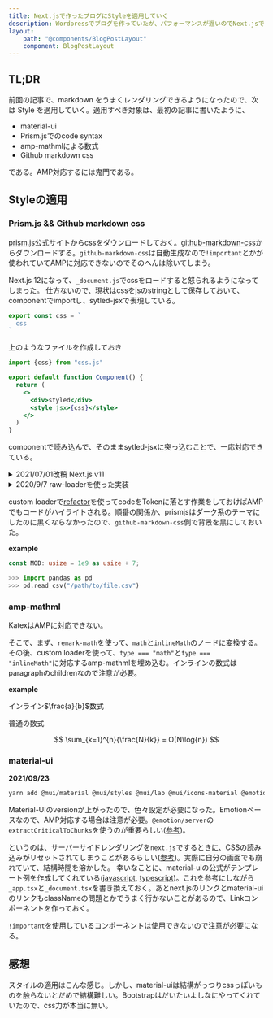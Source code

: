 ```yaml
---
title: Next.jsで作ったブログにStyleを適用していく
description: Wordpressでブログを作っていたが、パフォーマンスが遅いのでNext.jsで作り直した。markdwonでレンダリングできるようになったので、Styleを適用していく。
layout:
    path: "@components/BlogPostLayout"
    component: BlogPostLayout
---
```


## TL;DR

前回の記事で、markdown をうまくレンダリングできるようになったので、次は Style を適用していく。適用すべき対象は、最初の記事に書いたように、

- material-ui
- Prism.jsでのcode syntax
- amp-mathmlによる数式
- Github markdown css

である。AMP対応するには鬼門である。

## Styleの適用

### Prism.js && Github markdown css

[prism.js](https://prismjs.com)公式サイトからcssをダウンロードしておく。[github-markdown-css](https://github.com/sindresorhus/github-markdown-css)からダウンロードする。`github-markdown-css`は自動生成なので`!important`とかが使われていてAMPに対応できないのでそのへんは除いてしまう。

Next.js 12になって、`_document.js`でcssをロードすると怒られるようになってしまった。
仕方ないので、現状はcssをjsのstringとして保存しておいて、componentでimportし、sytled-jsxで表現している。

```js:title=css.js
export const css = `
  css
`
```

上のようなファイルを作成しておき

```jsx:title=component.jsx
import {css} from "css.js"

export default function Component() {
  return (
    <>
      <div>styled</div>
      <style jsx>{css}</style>
    </>
  )
}
```

componentで読み込んで、そのままsytled-jsxに突っ込むことで、一応対応できている。

<details>
<summary>2021/07/01改稿 Next.js v11</summary>


webpack5を使っていると`asset modules`を使うことで`raw-loader`の機能が実装できる。まずは`next.config.js`に設定を書く。フルAMPなので、cssをimportすることは想定していない。

```js:title=next.config.js
module.exports = {
  webpack(config, options) {
    config.module.rules.push({
      test: /\.css/,
      resourceQuery: /raw/,
      type: 'asset/source'
    })
    return config
  },
}
```

これでcssファイルを`raw-loader`のように読み込める。

```js:title=_document.js
import React from "react";
import Document, { Html, Head, Main, NextScript } from "next/document";
import { ServerStyleSheets } from "@material-ui/core/styles";

import theme from "@libs/theme";

// @ts-ignore
import css from "../styles/github_markdown.css?raw";
// @ts-ignore
import prismCss from "../styles/prism.css?raw";
// @ts-ignore
import globalCss from "../styles/global.css?raw";

export default class MyDocument extends Document {
  render() {
    return (
      <Html lang="ja">
        <Head>
          {/* PWA primary color */}
          <meta name="theme-color" content={theme.palette.primary.main} />
        </Head>
        <body>
          <Main />
          <NextScript />
        </body>
      </Html>
    );
  }
}

// `getInitialProps` belongs to `_document` (instead of `_app`),
// it's compatible with server-side generation (SSG).
MyDocument.getInitialProps = async (ctx) => {
  const sheets = new ServerStyleSheets();
  const originalRenderPage = ctx.renderPage;

  ctx.renderPage = () =>
    originalRenderPage({
      enhanceApp: (App) => (props) => sheets.collect(<App {...props} />),
    });

  const initialProps = await Document.getInitialProps(ctx);

  return {
    ...initialProps,
    // Styles fragment is rendered after the app and page rendering finish.
    styles: [
      ...React.Children.toArray(initialProps.styles),
      <style
        key="custom"
        dangerouslySetInnerHTML={{
          __html: `${globalCss}\n${css}\n${prismCss}`,
        }}
      />,
      sheets.getStyleElement(),
    ],
  };
};
```
</details>

<details>
  <summary>2020/9/7 raw-loaderを使った実装</summary>
そのあと、raw-loaderを使ってcssを_app.tsxでimportして、直接埋め込む。できるならMarkdownのページだけで読み込みたいが...

ちょっとmaterial-ui成分も入ってしまっているが、`_document.js`は以下の感じ。

```js:title=_document.js
import React from "react";
import Document, { Html, Head, Main, NextScript } from "next/document";
import { ServerStyleSheets } from "@material-ui/core/styles";

import theme from "@libs/theme";

// @ts-ignore
import css from "!!raw-loader!../styles/github_markdown.css";
// @ts-ignore
import prismCss from "!!raw-loader!../styles/prism.css";
// @ts-ignore
import globalCss from "!!raw-loader!../styles/global.css";

export default class MyDocument extends Document {
  render() {
    return (
      <Html lang="ja">
        <Head>
          {/* PWA primary color */}
          <meta name="theme-color" content={theme.palette.primary.main} />
        </Head>
        <body>
          <Main />
          <NextScript />
        </body>
      </Html>
    );
  }
}

// `getInitialProps` belongs to `_document` (instead of `_app`),
// it's compatible with server-side generation (SSG).
MyDocument.getInitialProps = async (ctx) => {
  const sheets = new ServerStyleSheets();
  const originalRenderPage = ctx.renderPage;

  ctx.renderPage = () =>
    originalRenderPage({
      enhanceApp: (App) => (props) => sheets.collect(<App {...props} />),
    });

  const initialProps = await Document.getInitialProps(ctx);

  return {
    ...initialProps,
    // Styles fragment is rendered after the app and page rendering finish.
    styles: [
      ...React.Children.toArray(initialProps.styles),
      <style
        key="custom"
        dangerouslySetInnerHTML={{
          __html: `${globalCss}\n${css}\n${prismCss}`,
        }}
      />,
      sheets.getStyleElement(),
    ],
  };
};
```
</details>


custom loaderで[refactor](https://github.com/wooorm/refractor)を使ってcodeをTokenに落とす作業をしておけばAMPでもコードがハイライトされる。順番の関係か、prismjsはダーク系のテーマにしたのに黒くならなかったので、`github-markdown-css`側で背景を黒にしておいた。

**example**

```rust
const MOD: usize = 1e9 as usize + 7;
```

```python
>>> import pandas as pd
>>> pd.read_csv("/path/to/file.csv")
```

### amp-mathml

KatexはAMPに対応できない。

そこで、まず、`remark-math`を使って、`math`と`inlineMath`のノードに変換する。その後、custom loaderを使って、`type === "math"`と`type === "inlineMath"`に対応するamp-mathmlを埋め込む。インラインの数式はparagraphのchildrenなので注意が必要。

**example**

インライン$\frac{a}{b}$数式

普通の数式

$$
\sum_{k=1}^{n}{\frac{N}{k}} = O(N\log{n})
$$

### material-ui

**2021/09/23**

```bash
yarn add @mui/material @mui/styles @mui/lab @mui/icons-material @emotion/react @emotion/styled @emotion/server
```

Material-UIのversionが上がったので、色々設定が必要になった。Emotionベースなので、AMP対応する場合は注意が必要。`@emotion/server`の`extractCriticalToChunks`を使うのが重要らしい([参考](https://spectrum.chat/emotion/development/emotion-with-amp-pages~710d31dc-1cec-4f38-b39a-6a4110a03859))。

というのは、サーバーサイドレンダリングを`next.js`でするときに、CSSの読み込みがリセットされてしまうことがあるらしい([参考](https://blog.narumium.net/2020/01/29/next-js-with-material-uiでスタイルが崩れる/))。実際に自分の画面でも崩れていて、結構時間を溶かした。
幸いなことに、material-uiの公式がテンプレート例を作成してくれている([javascript](https://github.com/mui-org/material-ui/tree/master/examples/nextjs), [typescript](https://github.com/mui-org/material-ui/tree/master/examples/nextjs-with-typescript))。これを参考にしながら`_app.tsx`と`_document.tsx`を書き換えておく。あとnext.jsのリンクとmaterial-uiのリンクもclassNameの問題とかでうまく行かないことがあるので、Linkコンポーネントを作っておく。

`!important`を使用しているコンポーネントは使用できないので注意が必要になる。

## 感想

スタイルの適用はこんな感じ。しかし、material-uiは結構がっつりcssっぽいものを触らないとだめで結構難しい。Bootstrapはだいたいよしなにやってくれていたので、css力が本当に無い。